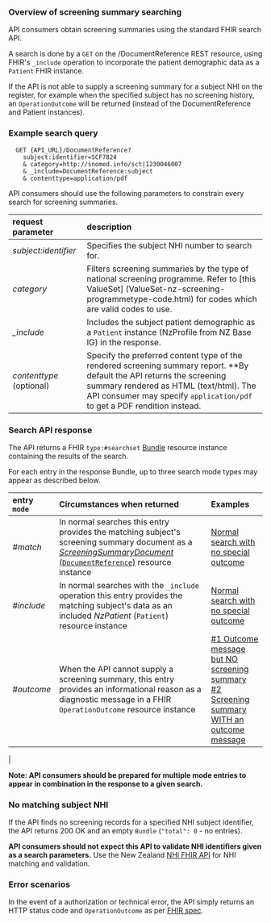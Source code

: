 ### Overview of screening summary searching

API consumers obtain screening summaries using the standard FHIR search API.

A search is done by a `GET` on the /DocumentReference REST resource, using FHIR's `_include` operation to incorporate the patient demographic data as a `Patient` FHIR instance.

If the API is not able to supply a screening summary for a subject NHI on the register, for example when the specified subject has no screening history, an `OperationOutcome` will be returned (instead of the DocumentReference and Patient instances).

### Example search query

```HTTP
  GET {API_URL}/DocumentReference?
    subject:identifier=SCF7824
    & category=http://snomed.info/sct|1230046007
    & _include=DocumentReference:subject
    & contenttype=application/pdf
```

API consumers should use the following parameters to constrain every search for screening summaries.

| **request parameter** | **description** |
|:---------------|:-----------------------------|
| *subject:identifier* | Specifies the subject NHI number to search for. |
| *category* | Filters screening summaries by the type of national screening programme.  Refer to [this ValueSet] (ValueSet-nz-screening-programmetype-code.html) for codes which are valid codes to use. |
| *_include* | Includes the subject patient demographic as a `Patient` instance (NzProfile from NZ Base IG) in the response. |
| *contenttype* (optional) | Specify the preferred content type of the rendered screening summary report.  **By default the API returns the screening summary rendered as HTML (text/html).  The API consumer may specify `application/pdf` to get a PDF rendition instead. |

### Search API response

The API returns a FHIR `type:#searchset` [Bundle](https://hl7.org/fhir/R4B/bundle.html) resource instance containing the results of the search.

For each entry  in the response Bundle, up to three search mode types may appear as described below.

| **entry `mode`**  | **Circumstances when returned**                           | **Examples** |
|:------------------|:----------------------------------------------------------|:---------------|
| *#match*     | In normal searches this entry provides the matching subject's screening summary document as a [*ScreeningSummaryDocument* (`DocumentReference`)](StructureDefinition-nz-screening-summary.html) resource instance | [Normal search with no special outcome](Bundle-SearchResponse-HTMLMatchNoOutcome.html) |
| *#include*   | In normal searches with the `_include` operation this entry provides the matching subject's data as an included *NzPatient* (`Patient`) resource instance | [Normal search with no special outcome](Bundle-SearchResponse-HTMLMatchNoOutcome.html)|
| *#outcome*   | When the API cannot supply a screening summary, this entry provides an informational reason as a diagnostic message in a FHIR `OperationOutcome` resource instance | [#1 Outcome message but NO screening summary](Bundle-SearchResponse-NoMatchOneOutcome.html) <br> [#2 Screening summary WITH an outcome message](Bundle-SearchResponse-HTMLMatchWithOutcome.html)
 |

**Note: API consumers should be prepared for multiple mode entries to appear in combination in the response to a given search.**

### No matching subject NHI

If the API finds no screening records for a specified NHI subject identifier, the API returns 200 OK and an empty `Bundle` (`"total": 0` - no entries).  

**API consumers should not expect this API to validate NHI identifiers given as a search parameters.** Use the New Zealand [NHI FHIR API](https://nhi-ig.hip.digital.health.nz/) for NHI matching and validation.

### Error scenarios

In the event of a authorization or technical error, the API simply returns an HTTP status code and `OperationOutcome` as per [FHIR spec](https://hl7.org/fhir/R4B/http.html#Status-Codes).
